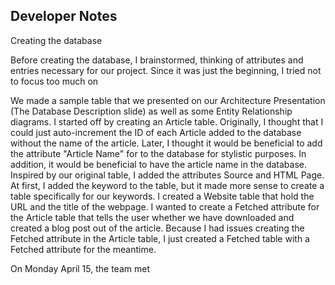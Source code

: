 ## Developer Notes


<!DOCTYPE html>
<html>
<body>
  
<p>Creating the database  </p>


Before creating the database, I brainstormed, thinking of attributes and entries necessary for our project. Since it was just the
beginning, I tried not to focus too much on 

We made a sample table that we presented on our Architecture Presentation (The Database
Description slide) as well as some Entity Relationship diagrams. I started off by creating an 
Article table. Originally, I thought that I could just auto-increment the ID of each Article added to the database without
the name of the article. Later, I thought it would be beneficial to add the attribute "Article Name" for
to the database for stylistic purposes. In addition, it would be beneficial to have the article name in the database.
Inspired by our original table, I added the attributes Source and HTML Page. At first, I added the keyword to the table, but it
made more sense to create a table specifically for our keywords. I created a Website table that hold the URL and the title of the webpage.
I wanted to create a Fetched attribute for the Article table that tells the user whether we have downloaded and created a blog post 
out of the article. Because I had issues creating the Fetched attribute in the Article table, I just created a Fetched table with a Fetched
attribute for the meantime. 

On Monday April 15, the team met
